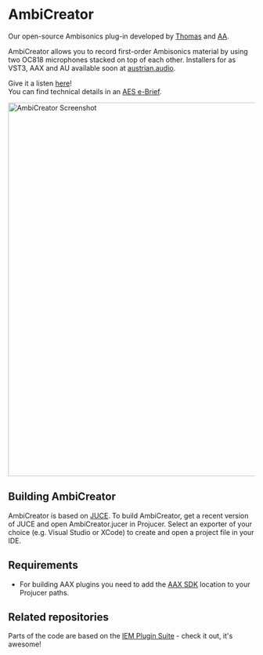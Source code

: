# AmbiCreator
Our open-source Ambisonics plug-in developed by [Thomas](https://github.com/thomasdeppisch) and [AA](https://austrian.audio/).

AmbiCreator allows you to record first-order Ambisonics material by using two OC818 microphones stacked on top of each other.
Installers for as VST3, AAX and AU available soon at [austrian.audio](https://austrian.audio/).

Give it a listen [here](https://austrian.audio/austrian-audio-ambicreator/)!  
You can find technical details in an [AES e-Brief](http://www.aes.org/e-lib/browse.cfm?elib=20827).

<img width="762" alt="AmbiCreator Screenshot" src="https://user-images.githubusercontent.com/18114953/83126715-86e93800-a0d9-11ea-854b-a5e3ed8d04b0.png">

## Building AmbiCreator
AmbiCreator is based on [JUCE](https://juce.com/). To build AmbiCreator, get a recent version of JUCE and open AmbiCreator.jucer in Projucer. Select an exporter of your choice (e.g. Visual Studio or XCode) to create and open a project file in your IDE.

## Requirements
* For building AAX plugins you need to add the [AAX SDK](http://developer.avid.com/) location to your Projucer paths.

## Related repositories
Parts of the code are based on the [IEM Plugin Suite](https://git.iem.at/audioplugins/IEMPluginSuite) - check it out, it's awesome!
